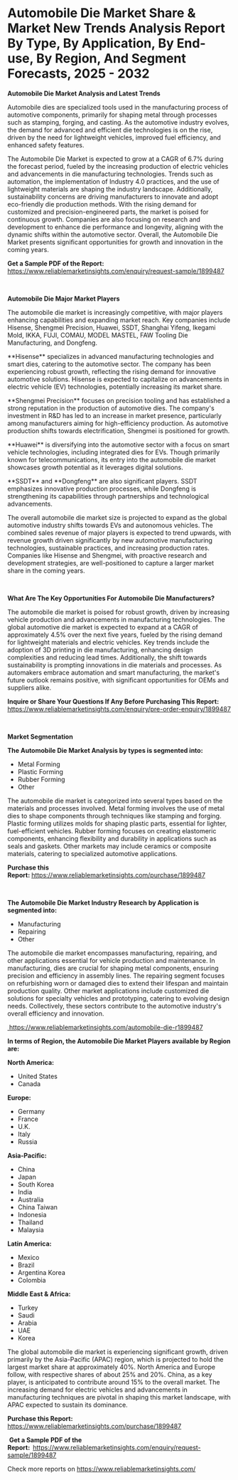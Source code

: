 <p><h1>Automobile Die Market Share & Market New Trends Analysis Report By Type, By Application, By End-use, By Region, And Segment Forecasts, 2025 - 2032</h1></p><p><strong>Automobile Die Market Analysis and Latest Trends</strong></p>
<p><p>Automobile dies are specialized tools used in the manufacturing process of automotive components, primarily for shaping metal through processes such as stamping, forging, and casting. As the automotive industry evolves, the demand for advanced and efficient die technologies is on the rise, driven by the need for lightweight vehicles, improved fuel efficiency, and enhanced safety features. </p><p>The Automobile Die Market is expected to grow at a CAGR of 6.7% during the forecast period, fueled by the increasing production of electric vehicles and advancements in die manufacturing technologies. Trends such as automation, the implementation of Industry 4.0 practices, and the use of lightweight materials are shaping the industry landscape. Additionally, sustainability concerns are driving manufacturers to innovate and adopt eco-friendly die production methods. With the rising demand for customized and precision-engineered parts, the market is poised for continuous growth. Companies are also focusing on research and development to enhance die performance and longevity, aligning with the dynamic shifts within the automotive sector. Overall, the Automobile Die Market presents significant opportunities for growth and innovation in the coming years.</p></p>
<p><strong>Get a Sample PDF of the Report:&nbsp;</strong> <a href="https://www.reliablemarketinsights.com/enquiry/request-sample/1899487?utm_campaign=2129&utm_medium=2&utm_source=Github&utm_content=ia&utm_term=22022025&utm_id=automobile-die">https://www.reliablemarketinsights.com/enquiry/request-sample/1899487</a></p>
<p>&nbsp;</p>
<p><strong>Automobile Die Major Market Players</strong></p>
<p><p>The automobile die market is increasingly competitive, with major players enhancing capabilities and expanding market reach. Key companies include Hisense, Shengmei Precision, Huawei, SSDT, Shanghai Yifeng, Ikegami Mold, IKKA, FUJI, COMAU, MODEL MASTEL, FAW Tooling Die Manufacturing, and Dongfeng.</p><p>**Hisense** specializes in advanced manufacturing technologies and smart dies, catering to the automotive sector. The company has been experiencing robust growth, reflecting the rising demand for innovative automotive solutions. Hisense is expected to capitalize on advancements in electric vehicle (EV) technologies, potentially increasing its market share.</p><p>**Shengmei Precision** focuses on precision tooling and has established a strong reputation in the production of automotive dies. The company's investment in R&D has led to an increase in market presence, particularly among manufacturers aiming for high-efficiency production. As automotive production shifts towards electrification, Shengmei is positioned for growth.</p><p>**Huawei** is diversifying into the automotive sector with a focus on smart vehicle technologies, including integrated dies for EVs. Though primarily known for telecommunications, its entry into the automobile die market showcases growth potential as it leverages digital solutions.</p><p>**SSDT** and **Dongfeng** are also significant players. SSDT emphasizes innovative production processes, while Dongfeng is strengthening its capabilities through partnerships and technological advancements.</p><p>The overall automobile die market size is projected to expand as the global automotive industry shifts towards EVs and autonomous vehicles. The combined sales revenue of major players is expected to trend upwards, with revenue growth driven significantly by new automotive manufacturing technologies, sustainable practices, and increasing production rates. Companies like Hisense and Shengmei, with proactive research and development strategies, are well-positioned to capture a larger market share in the coming years.</p></p>
<p>&nbsp;</p>
<p><strong>What Are The Key Opportunities For Automobile Die Manufacturers?</strong></p>
<p><p>The automobile die market is poised for robust growth, driven by increasing vehicle production and advancements in manufacturing technologies. The global automotive die market is expected to expand at a CAGR of approximately 4.5% over the next five years, fueled by the rising demand for lightweight materials and electric vehicles. Key trends include the adoption of 3D printing in die manufacturing, enhancing design complexities and reducing lead times. Additionally, the shift towards sustainability is prompting innovations in die materials and processes. As automakers embrace automation and smart manufacturing, the market's future outlook remains positive, with significant opportunities for OEMs and suppliers alike.</p></p>
<p><strong>Inquire or Share Your Questions If Any Before Purchasing This Report:</strong> <a href="https://www.reliablemarketinsights.com/enquiry/pre-order-enquiry/1899487?utm_campaign=2129&utm_medium=2&utm_source=Github&utm_content=ia&utm_term=22022025&utm_id=automobile-die">https://www.reliablemarketinsights.com/enquiry/pre-order-enquiry/1899487</a></p>
<p>&nbsp;</p>
<p><strong>Market Segmentation</strong></p>
<p><strong>The Automobile Die Market Analysis by types is segmented into:</strong></p>
<p><ul><li>Metal Forming</li><li>Plastic Forming</li><li>Rubber Forming</li><li>Other</li></ul></p>
<p><p>The automobile die market is categorized into several types based on the materials and processes involved. Metal forming involves the use of metal dies to shape components through techniques like stamping and forging. Plastic forming utilizes molds for shaping plastic parts, essential for lighter, fuel-efficient vehicles. Rubber forming focuses on creating elastomeric components, enhancing flexibility and durability in applications such as seals and gaskets. Other markets may include ceramics or composite materials, catering to specialized automotive applications.</p></p>
<p><strong>Purchase this Report:&nbsp;</strong><a href="https://www.reliablemarketinsights.com/purchase/1899487?utm_campaign=2129&utm_medium=2&utm_source=Github&utm_content=ia&utm_term=22022025&utm_id=automobile-die">https://www.reliablemarketinsights.com/purchase/1899487</a></p>
<p>&nbsp;</p>
<p><strong>The Automobile Die Market Industry Research by Application is segmented into:</strong></p>
<p><ul><li>Manufacturing</li><li>Repairing</li><li>Other</li></ul></p>
<p><p>The automobile die market encompasses manufacturing, repairing, and other applications essential for vehicle production and maintenance. In manufacturing, dies are crucial for shaping metal components, ensuring precision and efficiency in assembly lines. The repairing segment focuses on refurbishing worn or damaged dies to extend their lifespan and maintain production quality. Other market applications include customized die solutions for specialty vehicles and prototyping, catering to evolving design needs. Collectively, these sectors contribute to the automotive industry's overall efficiency and innovation.</p></p>
<p><a href="https://www.reliablemarketinsights.com/automobile-die-r1899487?utm_campaign=2129&utm_medium=2&utm_source=Github&utm_content=ia&utm_term=22022025&utm_id=automobile-die">&nbsp;https://www.reliablemarketinsights.com/automobile-die-r1899487</a></p>
<p><strong>In terms of Region, the Automobile Die Market Players available by Region are:</strong></p>
<p>
    <p> <strong> North America: </strong>
        <ul>
            <li>United States</li>
            <li>Canada</li>
        </ul>
        </p> 
    <p> <strong> Europe: </strong>
        <ul>
            <li>Germany</li>
            <li>France</li>
            <li>U.K.</li>
            <li>Italy</li>
            <li>Russia</li>
        </ul>
        </p> 
    <p> <strong> Asia-Pacific: </strong>
        <ul>
            <li>China</li>
            <li>Japan</li>
            <li>South Korea</li>
            <li>India</li>
            <li>Australia</li>
            <li>China Taiwan</li>
            <li>Indonesia</li>
            <li>Thailand</li>
            <li>Malaysia</li>
        </ul>
        </p> 
    <p> <strong> Latin America: </strong>
        <ul>
            <li>Mexico</li>
            <li>Brazil</li>
            <li>Argentina Korea</li>
            <li>Colombia</li>
        </ul>
        </p> 
    <p> <strong> Middle East & Africa: </strong>
        <ul>
            <li>Turkey</li>
            <li>Saudi</li>
            <li>Arabia</li>
            <li>UAE</li>
            <li>Korea</li>
        </ul>
    </p>
    </p>
<p><p>The global automobile die market is experiencing significant growth, driven primarily by the Asia-Pacific (APAC) region, which is projected to hold the largest market share at approximately 40%. North America and Europe follow, with respective shares of about 25% and 20%. China, as a key player, is anticipated to contribute around 15% to the overall market. The increasing demand for electric vehicles and advancements in manufacturing techniques are pivotal in shaping this market landscape, with APAC expected to sustain its dominance.</p></p>
<p><strong>Purchase this Report: </strong><a href="https://www.reliablemarketinsights.com/purchase/1899487?utm_campaign=2129&utm_medium=2&utm_source=Github&utm_content=ia&utm_term=22022025&utm_id=automobile-die">https://www.reliablemarketinsights.com/purchase/1899487</a></p>
<p>&nbsp;<strong>Get a Sample PDF of the Report:&nbsp;&nbsp;</strong><a href="https://www.reliablemarketinsights.com/enquiry/request-sample/1899487?utm_campaign=2129&utm_medium=2&utm_source=Github&utm_content=ia&utm_term=22022025&utm_id=automobile-die">https://www.reliablemarketinsights.com/enquiry/request-sample/1899487</a></p>
<p><strong></strong></p>
<p>Check more reports on <a href="https://www.reliablemarketinsights.com/?utm_campaign=2129&utm_medium=2&utm_source=Github&utm_content=ia&utm_term=22022025&utm_id=automobile-die">https://www.reliablemarketinsights.com/</a></p>